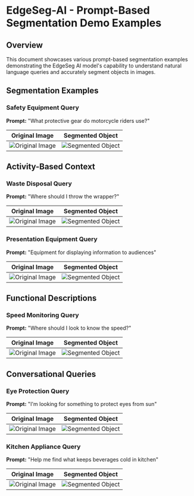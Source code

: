 # EdgeSeg-AI - Prompt-Based Segmentation Demo Examples

## Overview

This document showcases various prompt-based segmentation examples demonstrating the EdgeSeg AI model's capability to understand natural language queries and accurately segment objects in images.

## Segmentation Examples

### Safety Equipment Query

**Prompt:** "What protective gear do motorcycle riders use?"

| Original Image | Segmented Object |
|----------------|------------------|
| ![Original Image](https://ik.imagekit.io/lbiij6kvl/111.png?updatedAt=1752262067954) | ![Segmented Object](https://ik.imagekit.io/lbiij6kvl/1111.png?updatedAt=1752262082014) |

## Activity-Based Context

### Waste Disposal Query

**Prompt:** "Where should I throw the wrapper?"

| Original Image | Segmented Object |
|----------------|------------------|
| ![Original Image](https://ik.imagekit.io/lbiij6kvl/555.png?updatedAt=1752266427882) | ![Segmented Object](https://ik.imagekit.io/lbiij6kvl/5555.png?updatedAt=1752266447020) |

### Presentation Equipment Query

**Prompt:** "Equipment for displaying information to audiences"

| Original Image | Segmented Object |
|----------------|------------------|
| ![Original Image](https://ik.imagekit.io/lbiij6kvl/222.png?updatedAt=1752262579502) | ![Segmented Object](https://ik.imagekit.io/lbiij6kvl/2222.png?updatedAt=1752262625916) |

## Functional Descriptions

### Speed Monitoring Query

**Prompt:** "Where should I look to know the speed?"

| Original Image | Segmented Object |
|----------------|------------------|
| ![Original Image](https://ik.imagekit.io/lbiij6kvl/aaa.png?updatedAt=1752259527318) | ![Segmented Object](https://ik.imagekit.io/lbiij6kvl/bbb.png?updatedAt=1752259736090) |

## Conversational Queries

### Eye Protection Query

**Prompt:** "I'm looking for something to protect eyes from sun"

| Original Image | Segmented Object |
|----------------|------------------|
| ![Original Image](https://ik.imagekit.io/lbiij6kvl/333.png?updatedAt=1752264755341) | ![Segmented Object](https://ik.imagekit.io/lbiij6kvl/3333.png?updatedAt=1752264769861) |

### Kitchen Appliance Query

**Prompt:** "Help me find what keeps beverages cold in kitchen"

| Original Image | Segmented Object |
|----------------|------------------|
| ![Original Image](https://ik.imagekit.io/lbiij6kvl/444.png?updatedAt=1752265459579) | ![Segmented Object](https://ik.imagekit.io/lbiij6kvl/4444.png?updatedAt=1752265477679) |
